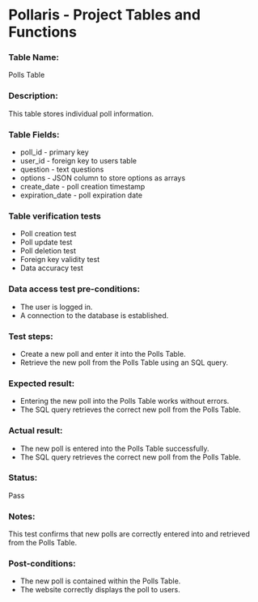 # Pollaris - Project Tables and Functions



### Table Name: 

Polls Table

### Description:

This table stores individual poll information.

### Table Fields:

* poll_id - primary key
* user_id - foreign key to users table
* question - text questions
* options - JSON column to store options as arrays
* create_date - poll creation timestamp
* expiration_date - poll expiration date

### Table verification tests

* Poll creation test
* Poll update test
* Poll deletion test
* Foreign key validity test
* Data accuracy test

### Data access test pre-conditions:

* The user is logged in.
* A connection to the database is established.

### Test steps:

* Create a new poll and enter it into the Polls Table.
* Retrieve the new poll from the Polls Table using an SQL query.

### Expected result:

* Entering the new poll into the Polls Table works without errors.
* The SQL query retrieves the correct new poll from the Polls Table.

### Actual result:

* The new poll is entered into the Polls Table successfully.
* The SQL query retrieves the correct new poll from the Polls Table.

### Status:

Pass

### Notes:

This test confirms that new polls are correctly entered into and retrieved from the Polls Table.

### Post-conditions:

* The new poll is contained within the Polls Table.
* The website correctly displays the poll to users.

